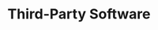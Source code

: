 ---
sidebar_position: 7
title: "Third-Party Software"
sidebar_label: "Third-Party Software"
description: "Integrate external software solutions in Debian systems - add third-party applications, configure external repositories, manage proprietary software, and expand software ecosystem."
keywords:
  - "debian third-party software"
  - "external software"
  - "proprietary applications"
  - "third-party repositories"
  - "external applications"
tags:
  - debian
  - third-party-software
  - external-software
  - proprietary-software
  - third-party-applications
slug: /linux/debian/software/third-party-software
---